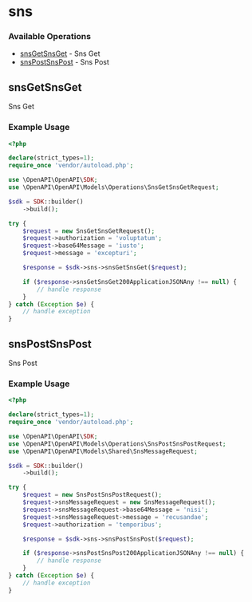 # sns

### Available Operations

* [snsGetSnsGet](#snsgetsnsget) - Sns Get
* [snsPostSnsPost](#snspostsnspost) - Sns Post

## snsGetSnsGet

Sns Get

### Example Usage

```php
<?php

declare(strict_types=1);
require_once 'vendor/autoload.php';

use \OpenAPI\OpenAPI\SDK;
use \OpenAPI\OpenAPI\Models\Operations\SnsGetSnsGetRequest;

$sdk = SDK::builder()
    ->build();

try {
    $request = new SnsGetSnsGetRequest();
    $request->authorization = 'voluptatum';
    $request->base64Message = 'iusto';
    $request->message = 'excepturi';

    $response = $sdk->sns->snsGetSnsGet($request);

    if ($response->snsGetSnsGet200ApplicationJSONAny !== null) {
        // handle response
    }
} catch (Exception $e) {
    // handle exception
}
```

## snsPostSnsPost

Sns Post

### Example Usage

```php
<?php

declare(strict_types=1);
require_once 'vendor/autoload.php';

use \OpenAPI\OpenAPI\SDK;
use \OpenAPI\OpenAPI\Models\Operations\SnsPostSnsPostRequest;
use \OpenAPI\OpenAPI\Models\Shared\SnsMessageRequest;

$sdk = SDK::builder()
    ->build();

try {
    $request = new SnsPostSnsPostRequest();
    $request->snsMessageRequest = new SnsMessageRequest();
    $request->snsMessageRequest->base64Message = 'nisi';
    $request->snsMessageRequest->message = 'recusandae';
    $request->authorization = 'temporibus';

    $response = $sdk->sns->snsPostSnsPost($request);

    if ($response->snsPostSnsPost200ApplicationJSONAny !== null) {
        // handle response
    }
} catch (Exception $e) {
    // handle exception
}
```

